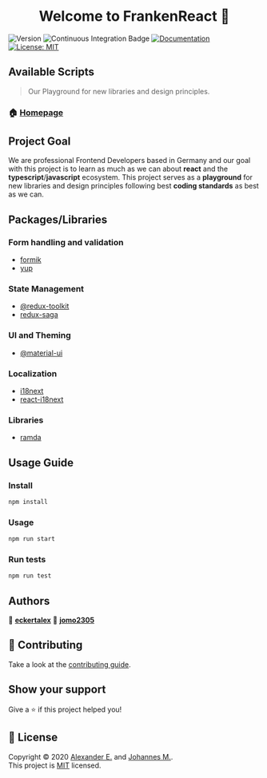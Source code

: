 <h1 align="center">Welcome to FrankenReact 👋</h1>
<p>
  <img alt="Version" src="https://img.shields.io/badge/version-0.1.0-blue.svg?cacheSeconds=2592000" />
  <img alt="Continuous Integration Badge" src="https://github.com/eckertalex/frankenreact/workflows/Continuous%20Integration/badge.svg" />
  <a href="https://github.com/eckertalex/frankenreact/wiki" target="_blank">
    <img alt="Documentation" src="https://img.shields.io/badge/documentation-yes-brightgreen.svg" />
  </a>
  <a href="https://github.com/eckertalex/frankenreact/blob/dev/LICENSE" target="_blank">
    <img alt="License: MIT" src="https://img.shields.io/badge/License-MIT-yellow.svg" />
  </a>
</p>

## Available Scripts
> Our Playground for new libraries and design principles.

### 🏠 [Homepage](https://github.com/eckertalex/frankenreact)

## Project Goal

We are professional Frontend Developers based in Germany and our goal with this project is to learn as much as we can about **react** and the **typescript**/**javascript** ecosystem. This project serves as a **playground** for new libraries and design principles following best **coding standards** as best as we can.

## Packages/Libraries

### Form handling and validation

- [formik](https://www.npmjs.com/package/formik)
- [yup](https://www.npmjs.com/package/yup)

### State Management

- [@redux-toolkit](https://www.npmjs.com/package/@reduxjs/toolkit)
- [redux-saga](https://www.npmjs.com/package/redux-saga)

### UI and Theming

- [@material-ui](https://www.npmjs.com/package/@material-ui/core)

### Localization

- [i18next](https://www.npmjs.com/package/i18next)
- [react-i18next](https://www.npmjs.com/package/react-i18next)

### Libraries

- [ramda](https://www.npmjs.com/package/ramda)

## Usage Guide

### Install

```sh
npm install
```

### Usage

```sh
npm run start
```

### Run tests

```sh
npm run test
```

## Authors

👤 **[eckertalex](https://github.com/eckertalex)**
👤 **[jomo2305](https://github.com/jomo2305)**

## 🤝 Contributing

Take a look at the [contributing guide](https://github.com/eckertalex/frankenreact/blob/dev/CONTRIBUTING.md).

## Show your support

Give a ⭐️ if this project helped you!

## 📝 License

Copyright © 2020 [Alexander E.](https://github.com/eckertalex) and [Johannes M.](https://github.com/jomo2305).<br />
This project is [MIT](https://github.com/eckertalex/frankenreact/blob/dev/LICENSE) licensed.
